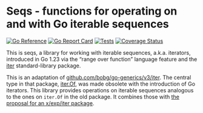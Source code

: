 # Seqs - functions for operating on and with Go iterable sequences

[![Go Reference](https://pkg.go.dev/badge/github.com/bobg/seqs/v2.svg)](https://pkg.go.dev/github.com/bobg/seqs/v2)
[![Go Report Card](https://goreportcard.com/badge/github.com/bobg/seqs/v2)](https://goreportcard.com/report/github.com/bobg/seqs/v2)
[![Tests](https://github.com/bobg/seqs/actions/workflows/go.yml/badge.svg)](https://github.com/bobg/seqs/actions/workflows/go.yml)
[![Coverage Status](https://coveralls.io/repos/github/bobg/seqs/badge.svg?branch=main)](https://coveralls.io/github/bobg/seqs?branch=main)

This is seqs,
a library for working with iterable sequences,
a.k.a. iterators,
introduced in Go 1.23
via the “range over function” language feature
and the [iter](https://pkg.go.dev/iter) standard-library package.

This is an adaptation of [github.com/bobg/go-generics/v3/iter](https://pkg.go.dev/github.com/bobg/go-generics/v3/iter).
The central type in that package,
[iter.Of](https://pkg.go.dev/github.com/bobg/go-generics/v3/iter#Of),
was made obsolete with the introduction of Go iterators.
This library provides operations on iterable sequences analogous to the ones on `iter.Of` in the old package.
It combines those with [the proposal for an x/exp/iter package](https://github.com/golang/go/issues/61898).

